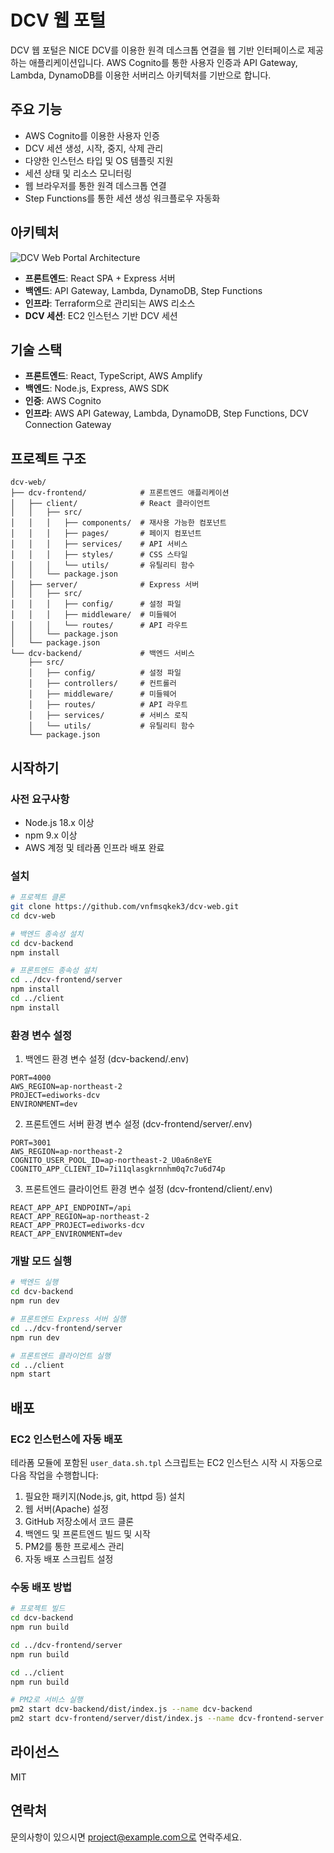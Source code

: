 # DCV 웹 포털

DCV 웹 포털은 NICE DCV를 이용한 원격 데스크톱 연결을 웹 기반 인터페이스로 제공하는 애플리케이션입니다. AWS Cognito를 통한 사용자 인증과 API Gateway, Lambda, DynamoDB를 이용한 서버리스 아키텍처를 기반으로 합니다.

## 주요 기능

- AWS Cognito를 이용한 사용자 인증
- DCV 세션 생성, 시작, 중지, 삭제 관리
- 다양한 인스턴스 타입 및 OS 템플릿 지원
- 세션 상태 및 리소스 모니터링
- 웹 브라우저를 통한 원격 데스크톱 연결
- Step Functions를 통한 세션 생성 워크플로우 자동화

## 아키텍처

![DCV Web Portal Architecture](https://github.com/vnfmsqkek3/dcv-web/raw/main/architecture.png)

- **프론트엔드**: React SPA + Express 서버
- **백엔드**: API Gateway, Lambda, DynamoDB, Step Functions
- **인프라**: Terraform으로 관리되는 AWS 리소스
- **DCV 세션**: EC2 인스턴스 기반 DCV 세션

## 기술 스택

- **프론트엔드**: React, TypeScript, AWS Amplify
- **백엔드**: Node.js, Express, AWS SDK
- **인증**: AWS Cognito
- **인프라**: AWS API Gateway, Lambda, DynamoDB, Step Functions, DCV Connection Gateway

## 프로젝트 구조

```
dcv-web/
├── dcv-frontend/            # 프론트엔드 애플리케이션
│   ├── client/              # React 클라이언트
│   │   ├── src/
│   │   │   ├── components/  # 재사용 가능한 컴포넌트
│   │   │   ├── pages/       # 페이지 컴포넌트
│   │   │   ├── services/    # API 서비스
│   │   │   ├── styles/      # CSS 스타일
│   │   │   └── utils/       # 유틸리티 함수
│   │   └── package.json
│   ├── server/              # Express 서버
│   │   ├── src/
│   │   │   ├── config/      # 설정 파일
│   │   │   ├── middleware/  # 미들웨어
│   │   │   └── routes/      # API 라우트
│   │   └── package.json
│   └── package.json
└── dcv-backend/             # 백엔드 서비스
    ├── src/
    │   ├── config/          # 설정 파일
    │   ├── controllers/     # 컨트롤러
    │   ├── middleware/      # 미들웨어
    │   ├── routes/          # API 라우트
    │   ├── services/        # 서비스 로직
    │   └── utils/           # 유틸리티 함수
    └── package.json
```

## 시작하기

### 사전 요구사항

- Node.js 18.x 이상
- npm 9.x 이상
- AWS 계정 및 테라폼 인프라 배포 완료

### 설치

```bash
# 프로젝트 클론
git clone https://github.com/vnfmsqkek3/dcv-web.git
cd dcv-web

# 백엔드 종속성 설치
cd dcv-backend
npm install

# 프론트엔드 종속성 설치
cd ../dcv-frontend/server
npm install
cd ../client
npm install
```

### 환경 변수 설정

1. 백엔드 환경 변수 설정 (dcv-backend/.env)
```
PORT=4000
AWS_REGION=ap-northeast-2
PROJECT=ediworks-dcv
ENVIRONMENT=dev
```

2. 프론트엔드 서버 환경 변수 설정 (dcv-frontend/server/.env)
```
PORT=3001
AWS_REGION=ap-northeast-2
COGNITO_USER_POOL_ID=ap-northeast-2_U0a6n8eYE
COGNITO_APP_CLIENT_ID=7i11qlasgkrnnhm0q7c7u6d74p
```

3. 프론트엔드 클라이언트 환경 변수 설정 (dcv-frontend/client/.env)
```
REACT_APP_API_ENDPOINT=/api
REACT_APP_REGION=ap-northeast-2
REACT_APP_PROJECT=ediworks-dcv
REACT_APP_ENVIRONMENT=dev
```

### 개발 모드 실행

```bash
# 백엔드 실행
cd dcv-backend
npm run dev

# 프론트엔드 Express 서버 실행
cd ../dcv-frontend/server
npm run dev

# 프론트엔드 클라이언트 실행
cd ../client
npm start
```

## 배포

### EC2 인스턴스에 자동 배포

테라폼 모듈에 포함된 `user_data.sh.tpl` 스크립트는 EC2 인스턴스 시작 시 자동으로 다음 작업을 수행합니다:

1. 필요한 패키지(Node.js, git, httpd 등) 설치
2. 웹 서버(Apache) 설정
3. GitHub 저장소에서 코드 클론
4. 백엔드 및 프론트엔드 빌드 및 시작
5. PM2를 통한 프로세스 관리
6. 자동 배포 스크립트 설정

### 수동 배포 방법

```bash
# 프로젝트 빌드
cd dcv-backend
npm run build

cd ../dcv-frontend/server
npm run build

cd ../client
npm run build

# PM2로 서비스 실행
pm2 start dcv-backend/dist/index.js --name dcv-backend
pm2 start dcv-frontend/server/dist/index.js --name dcv-frontend-server
```

## 라이선스

MIT

## 연락처

문의사항이 있으시면 project@example.com으로 연락주세요. 